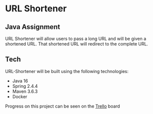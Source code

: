 # URL Shortener
## Java Assignment
URL Shortener will allow users to pass a long URL and will be given a shortened URL.
That shortened URL will redirect to the complete URL.

## Tech
URL-Shortener will be built using the following technologies:
- Java 16
- Spring 2.4.4
- Maven 3.6.3
- Docker

Progress on this project can be seen on the [Trello] board

[Trello]: <https://trello.com/b/XV99y2JP>